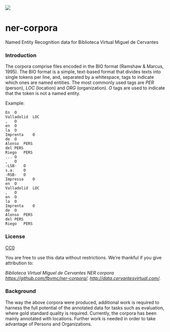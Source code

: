 <a href="http://data.cervantesvirtual.com/"><img src=http://data.cervantesvirtual.com/blog/wp-content/uploads/2017/05/fbvmc.png></a> 


# ner-corpora
Named Entity Recognition data for Biblioteca Virtual Miguel de Cervantes

### Introduction
The corpora comprise files encoded in the BIO format (Ramshaw & Marcus, 1995). The BIO format is a simple, text-based format that divides texts into single tokens per line, and, separated by a whitespace, tags to indicate which ones are named entities. The most commonly used tags are *PER* (person), *LOC* (location) and *ORG* (organization). *O* tags are used to indicate that the token is not a named entity.

Example:
```
En	O
Valladolid	LOC
,	O
en	O
la	O
Imprenta	O
de	O
Alonso	PERS
del	PERS
Riego	PERS
...	O
,	O
-LSB-	O
s.a.	O
-RSB-	O
Impressa	O
en	O
Valladolid	LOC
,	O
en	O
la	O
Imprenta	O
de	O
Alonso	PERS
del	PERS
Riego	PERS
```

### License
[CC0](https://creativecommons.org/publicdomain/zero/1.0/)

You are free to use this data without restrictions. We're thankful if you give attribution to:

*Biblioteca Virtual Miguel de Cervantes NER corpora*
*https://github.com/fbvmc/ner-corpora/.*
*http://data.cervantesvirtual.com/.*


### Background
The way the above corpora were produced, additional work is required to harness the full potential of the annotated data for tasks such as evaluation, where gold standard quality is required. 
Currently, the corpora has been mainly annotated with locations. Further work is needed in order to take advantage of Persons and Organizations.

